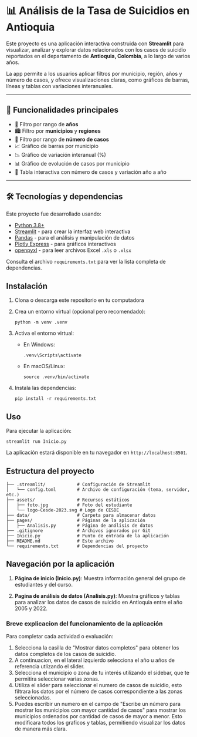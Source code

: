 # 📊 Análisis de la Tasa de Suicidios en Antioquia

Este proyecto es una aplicación interactiva construida con **Streamlit** para visualizar, analizar y explorar datos relacionados con los casos de suicidio reportados en el departamento de **Antioquia, Colombia**, a lo largo de varios años.

La app permite a los usuarios aplicar filtros por municipio, región, años y número de casos, y ofrece visualizaciones claras, como gráficos de barras, líneas y tablas con variaciones interanuales.

---

## 🚀 Funcionalidades principales

- 📅 Filtro por rango de **años**
- 🏙️ Filtro por **municipios** y **regiones**
- 🔢 Filtro por rango de **número de casos**
- 📈 Gráfico de barras por municipio
- 📉 Gráfico de variación interanual (%)
- 📊 Gráfico de evolución de casos por municipio
- 🧮 Tabla interactiva con número de casos y variación año a año

---

## 🛠️ Tecnologías y dependencias

Este proyecto fue desarrollado usando:

- [Python 3.8+](https://www.python.org/)
- [Streamlit](https://streamlit.io/) - para crear la interfaz web interactiva
- [Pandas](https://pandas.pydata.org/) - para el análisis y manipulación de datos
- [Plotly Express](https://plotly.com/python/plotly-express/) - para gráficos interactivos
- [openpyxl](https://openpyxl.readthedocs.io/en/stable/) - para leer archivos Excel `.xls` o `.xlsx`

Consulta el archivo `requirements.txt` para ver la lista completa de dependencias.


## Instalación

1. Clona o descarga este repositorio en tu computadora

2. Crea un entorno virtual (opcional pero recomendado):
   ```
   python -m venv .venv
   ```

3. Activa el entorno virtual:
   - En Windows:
     ```
     .venv\Scripts\activate
     ```
   - En macOS/Linux:
     ```
     source .venv/bin/activate
     ```

4. Instala las dependencias:
   ```
   pip install -r requirements.txt
   ```

## Uso

Para ejecutar la aplicación:

```
streamlit run Inicio.py
```

La aplicación estará disponible en tu navegador en `http://localhost:8501`.

## Estructura del proyecto

```
├── .streamlit/            # Configuración de Streamlit
│   └── config.toml        # Archivo de configuración (tema, servidor, etc.)
├── assets/                # Recursos estáticos
│   ├── foto.jpg           # Foto del estudiante
│   └── logo-Cesde-2023.svg # Logo de CESDE
├── data/                  # Carpeta para almacenar datos
├── pages/                 # Páginas de la aplicación
│   ├── Analisis.py        # Página de análisis de datos
├── .gitignore             # Archivos ignorados por Git
├── Inicio.py              # Punto de entrada de la aplicación
├── README.md              # Este archivo
└── requirements.txt       # Dependencias del proyecto
```

## Navegación por la aplicación

1. **Página de inicio (Inicio.py)**: Muestra información general del grupo de estudiantes y del curso.

2. **Pagina de análisis de datos (Analisis.py)**: Muestra gráficos y tablas para analizar los datos de casos de suicidio en Antioquia entre el año 2005 y 2022.

### Breve explicacion del funcionamiento de la aplicación

Para completar cada actividad o evaluación:

1. Selecciona la casilla de "Mostrar datos completos" para obtener los datos completos de los casos de suicidio. 
2. A continuacion, en el lateral izquierdo selecciona el año u años de referencia utlizando el slider.
3. Selecciona el municipio o zona de tu interés utilizando el sidebar, que te permitira seleccionar varias zonas.
4. Utiliza el slider para seleccionar el numero de casos de suicidio, esto filtrara los datos por el número de casos correspondiente a las zonas seleccionadas.
5. Puedes escribir un numero en el campo de "Escribe un número para mostrar los municipios con mayor  cantidad de casos" para mostrar los municipios ordenados por cantidad de casos de mayor a menor. Esto modificara todos los graficos y tablas, permitiendo visualizar los datos de manera más clara.
